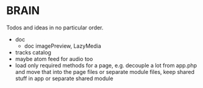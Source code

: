 # BRAIN

Todos and ideas in no particular order.

- doc
  - doc imagePreview, LazyMedia
- tracks catalog
- maybe atom feed for audio too
- load only required methods for a page, e.g. decouple a lot from app.php and move that into the page files or separate module files, keep shared stuff in app or separate shared module
